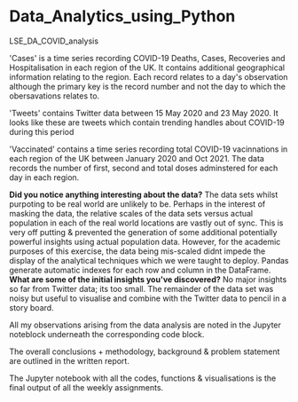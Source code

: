 # Data_Analytics_using_Python


LSE_DA_COVID_analysis


'Cases' is a time series recording COVID-19 Deaths, Cases, Recoveries and Hospitalisation in each region of the UK. It contains additional geographical information relating to the region. Each record relates to a day's observation although the primary key is the record number and not the day to which the obersavations relates to.  


'Tweets' contains Twitter data between 15 May 2020 and 23 May 2020. It looks like these are tweets which contain  trending handles about COVID-19 during this period


'Vaccinated' contains a time series recording total COVID-19 vacinnations in each region of the UK between January 2020 and Oct 2021. The data records the number of first, second and total doses adminstered for each day in each region. 


**Did you notice anything interesting about the data?** The data sets whilst purpoting to be real world are unlikely to be. Perhaps in the interest of masking the data, the relative scales of the data sets versus actual population in each of the real world locations are vastly out of sync. This is very off putting & prevented the generation of some additional potentially powerful insights using actual population data. However, for the academic purposes of this exercise, the data being mis-scaled didnt impede the display of the analytical techniques which we were taught to deploy. 
Pandas generate automatic indexes for each row and column in the DataFrame. 
**What are some of the initial insights you've discovered?** No major insights so far from Twitter data; its too small. The remainder of the data set was noisy but useful to visualise and combine with the Twitter data to pencil in a story board.


All my observations arising from the data analysis are noted in the Jupyter noteblock underneath the corresponding code block.


The overall conclusions + methodology, background & problem statement are outlined in the written report.


The Jupyter notebook with all the codes, functions & visualisations is the final output of all the weekly assignments.
